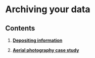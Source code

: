 # Archiving your data

## Contents

1. [**Depositing information**](content/4_dep_info)

2. [**Aerial photography case study**](content/4_case_study)